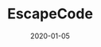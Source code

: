 ---
title: EscapeCode
layout: home
modal-id: 5
date: 2020-01-05
img: img/portfolio/escapecode.png
alt: image-alt
category: Web Development
action: <a href="http://www.escape-code.com/">Visit the site</a>
description: EscapeCode is a project designed to offer free software training in Python to anyone in the NRW region, with a particular focus on those who have come here as refugees. If you are interested in how you might be able to partner with the project, don't hesitate to contact me.
---